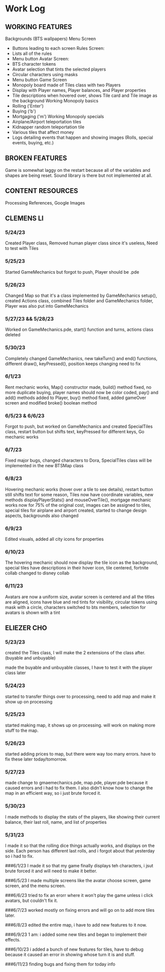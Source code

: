 # Work Log

## WORKING FEATURES
Backgrounds (BTS wallpapers)
Menu Screen
 - Buttons leading to each screen
Rules Screen:
 - Lists all of the rules
 - Menu button
Avatar Screen:
 - BTS character tokens
 - Avatar selection that tints the selected players
 - Circular characters using masks
 - Menu button
Game Screen
 - Monopoly board made of Tiles class with two Players
 - Display with Player names, Player balances, and Player properties
 - Tile descriptions when hovered over, shows Tile card and Tile image as the background
Working Monopoly basics
 - Rolling ('Enter')
 - Buying ('b')
 - Mortgaging ('m')
 Working Monopoly specials
 - Airplane/Airport teleportation tiles
 - Kidnapper random teleportation tile
 - Various tiles that affect money
 - Logs detailing events that happen and showing images (Rolls, special events, buying, etc.)

## BROKEN FEATURES
Game is somewhat laggy on the restart because all of the variables and shapes are being reset.
Sound library is there but not implemented at all.
## CONTENT RESOURCES
Processing References, Google Images

## CLEMENS LI

### 5/24/23

Created Player class, Removed human player class since it's useless, Need to test with Tiles

### 5/25/23

Started GameMechanics but forgot to push, Player should be .pde

### 5/26/23

Changed Map so that it's a class implemented by GameMechanics setup(), created Actions class, combined Tiles folder and GameMechanics folder, Player was also put into GameMechanics

### 5/27/23 && 5/28/23

Worked on GameMechanics.pde, start() function and turns, actions class deleted

### 5/30/23

Completely changed GameMechanics, new takeTurn() and end() functions, different draw(), keyPressed(), position keeps changing need to fix

### 6/1/23

Rent mechanic works, Map() constructor made, build() method fixed, no more duplicate buying, player names should now be color coded, pay() and add() methods added to Player, buy() method fixed, added gameOver screen and modified broke() boolean method

### 6/5/23 & 6/6/23

Forgot to push, but worked on GameMechanics and created SpecialTiles class, restart button but shifts text, keyPressed for different keys, Go mechanic works

### 6/7/23

Fixed major bugs, changed characters to Dora, SpecialTiles class will be implemented in the new BTSMap class

### 6/8/23

Hovering mechanic works (hover over a tile to see details), restart button still shifts text for some reason, Tiles now have coordinate variables, new methods displayPlayerStats() and mouseOverTile(), mortgage mechanic works now for 75% of the original cost, images can be assigned to tiles, special tiles for airplane and airport created, started to change design aspects, backgrounds also changed

### 6/9/23

Edited visuals, added all city icons for properties

### 6/10/23

The hovering mechanic should now display the tile icon as the background, special tiles have descriptions in their hover icon, tile centered, fortnite collab changed to disney collab

### 6/11/23

Avatars are now a uniform size, avatar screen is centered and all the titles are aligned, icons have blue and red tints for visibility, circular tokens using mask with a circle, characters switched to bts members, selection for avatars is shown with a tint

## ELIEZER CHO

### 5/23/23

created the Tiles class, I will make the 2 extensions of the class after. (buyable and unbuyable)

made the buyable and unbuyable classes, I have to test it with the player class later

### 5/24/23
started to transfer things over to processing, need to add map and make it show up on processing


### 5/25/23
started making map, it shows up on processing. will work on making more stuff to the map.

### 5/26/23
started adding prices to map, but there were way too many errors. have to fix these later today/tomorrow.

### 5/27/23
made change to gmaemechanics.pde, map.pde, player.pde because it caused errors and i had to fix them. I also didn't know how to change the map in an efficient way, so i just brute forced it.

### 5/30/23
I made methods to display the stats of the players, like showing their current balance, their last roll, name, and list of properties

### 5/31/23
I made it so that the rolling dice things actually works, and displays on the side. Each person has different last rolls, and i forgot about that yesterday so i had to fix.

###6/1/23
I made it so that my game finally displays teh characters, i jsut brute forced it and will need to make it better.

###6/5/23
I made multiple screens like the avatar choose screen, game screen, and the menu screen.

###6/6/23
tried to fix an erorr where it won't play the game unless i click avatars, but couldn't fix it.

###6/7/23
worked mostly on fixing errors and will go on to add more tiles later.

###6/8/23
edited the entire map, i have to add new features to it now.

###6/9/23
1 am: i added some new tiles and began to implement their effects.

###6/10/23
i added a bunch of new features for tiles, have to debug because it caused an error in showing whose turn it is and stuff.

###6/11/23
finding bugs and fixing them for today
info
